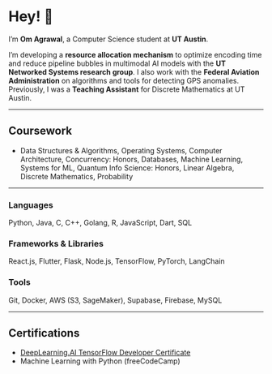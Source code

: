 # Hey! 👋  
I’m **Om Agrawal**, a Computer Science student at **UT Austin**.  

I’m developing a **resource allocation mechanism** to optimize encoding time and reduce pipeline bubbles in multimodal AI models with the **UT Networked Systems research group**. I also work with the **Federal Aviation Administration** on algorithms and tools for detecting GPS anomalies. Previously, I was a **Teaching Assistant** for Discrete Mathematics at UT Austin.

---

## **Coursework**
- Data Structures & Algorithms, Operating Systems, Computer Architecture, Concurrency: Honors, Databases, Machine Learning, Systems for ML, Quantum Info Science: Honors, Linear Algebra, Discrete Mathematics, Probability
---

### **Languages**
Python, Java, C, C++, Golang, R, JavaScript, Dart, SQL  

### **Frameworks & Libraries**
React.js, Flutter, Flask, Node.js, TensorFlow, PyTorch, LangChain  

### **Tools**
Git, Docker, AWS (S3, SageMaker), Supabase, Firebase, MySQL  

---

## **Certifications**
- [DeepLearning.AI TensorFlow Developer Certificate](https://drive.google.com/file/d/1fdXHl5uYvam5Oyq3fcYQz--cadqHbL1y/view?usp=sharing)  
- Machine Learning with Python (freeCodeCamp)
